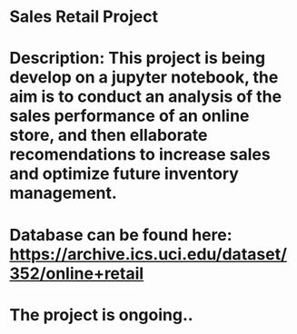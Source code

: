 # Sales Retail Project
# Description: This project is being develop on a jupyter notebook, the aim is to conduct an analysis of the sales performance of an online store, and then ellaborate recomendations to increase sales and optimize future inventory management.
# Database can be found here: https://archive.ics.uci.edu/dataset/352/online+retail
# The project is ongoing..
